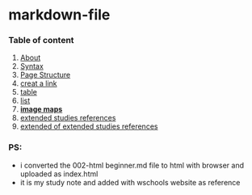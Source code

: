 # markdown-file
### Table of content
1. [About](##About)
2. [Syntax](##Syntax)
3. [Page Structure](##structure)
4. [creat a link](##link)
5. [table](##table)
6. [list](##list)
7. [**image maps**](#Maps)
8. [extended studies references](#Extended)
9. [extended of extended studies references](#extendedOFextended)

### PS:
+ i converted the 002-html beginner.md file to html with browser and uploaded as index.html
+ it is my study note and added with wschools website as reference


